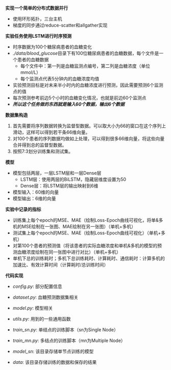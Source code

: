 

**实现一个简单的分布式数据并行**
- 使用环形拓扑，三台主机
- 梯度的同步通过reduce-scatter和allgather实现


**实验任务使用LSTM进行时序预测**
- 时序数据为100个糖尿病患者的血糖变化
- *./data/blood_glucose*目录下有100位糖尿病患者的血糖数据，每个文件是一个患者的血糖数据
   - 每个文件中：第一列是血糖监测点编号，第二列是血糖浓度（单位mmol/L）
   - 每个监测点代表5分钟内的血糖浓度均值
- 实验预测目标是对未来半小时内的血糖浓度进行预测，因此需要预测6个监测点的值
- 每次预测参考前边5个小时的血糖变化情况，也就是前边60个监测点
- ***所以这个任务做的东西就是输入60个数据，输出6个数据***


**数据集构造**
1. 首先需要将序列数据转换为监督型数据。可以取大小为66的窗口在这个序列上滑动，这样可以得到若干条66维向量。
2. 对100个患者的序列数据均做如上处理，可以得到很多66维向量，将这些向量合并得到总的监督型数据。
3. 按照7:3划分训练集和测试集。

**模型**
- 模型包括两层，一层LSTM层和一层Dense层
    - LSTM层：使用两层的BiLSTM，隐藏层维度设置为50
    - Dense层：将LSTM层的输出映射到6维
- 模型输入：60维的向量
- 模型输出：6维的向量

**实验中记录的指标**
- 训练集上每个epoch的MSE、MAE（绘制Loss-Epoch曲线可视化，将单&多机的MSE绘制在一张图、MAE绘制在另一张图）（单机+多机）
- 测试集上每个epoch的MSE、MAE（绘制Loss-Epoch曲线可视化）（单机+多机）
- 对第100个患者的预测值（将该患者的实际血糖浓度和单机&多机的模型的预测血糖浓度绘制在同一张图中进行对比）（单机+多机）
- 单机下总的训练耗时；多机下总训练耗时、计算耗时、通信耗时：计算多机的加速比、有效计算时间（计算耗时/总训练时间）

**代码实现**
- *config.py*: 部分配置信息
- *dataset.py*: 血糖预测数据集相关
- *model.py*: 模型相关
- *utils.py*: 用到的一些通用函数
- *train_sn.py*: 单结点的训练脚本（sn为Single Node）
- *train_mn.py*: 多结点的训练脚本（mn为Multiple Node）

- *model_sn*: 该目录存储单节点训练的模型
- *data*: 该目录存储训练的数据和保存的结果

